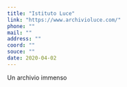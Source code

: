 ```yaml
---
title: "Istituto Luce"
link: "https://www.archivioluce.com/"
phone: ""
mail: ""
address: ""
coord: ""
souce: ""
date: 2020-04-02
---
```


Un archivio immenso
